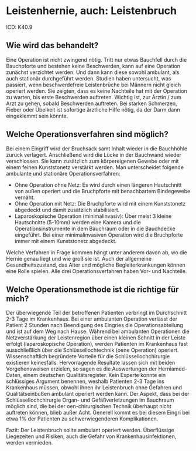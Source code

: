 # Leistenhernie, auch: Leistenbruch

ICD: K40.9 

## Wie wird das behandelt?

Eine Operation ist nicht zwingend nötig. Tritt nur etwas Bauchfell durch die Bauchpforte und 
bestehen keine Beschwerden, kann auf eine Operation zunächst verzichtet werden. 
Und dann kann diese sowohl ambulant, als auch stationär durchgeführt werden.
Studien haben untersucht, was passiert, wenn beschwerdefreie Leistenbrüche bei Männern nicht 
gleich operiert werden. Sie zeigten, dass es keine Nachteile hat mit der Operation zu warten, 
bis erste Beschwerden auftreten. Wichtig ist, zur Ärztin / zum Arzt zu gehen, sobald 
Beschwerden auftreten. Bei starken Schmerzen, Fieber oder Übelkeit ist sofortige ärztliche 
Hilfe nötig, da der Darm dann eingeklemmt sein könnte.

## Welche Operationsverfahren sind möglich?

Bei einem Eingriff wird der Bruchsack samt Inhalt wieder in die Bauchhöhle zurück verlagert. 
Anschließend wird die Lücke in der Bauchwand wieder verschlossen. Sie kann zusätzlich zum 
körpereigenen Gewebe oder mit einem feinen Kunststonetz verstärkt werden. Man 
unterscheidet folgende ambulante und stationäre Operationsverfahren:

* Ohne Operation ohne Netz: Es wird durch einen längeren Hautschnitt von außen operiert 
und die Bruchpforte mit benachbartem Bindegewebe vernäht.
* Ohne Operation mit Netz: Die Bruchpforte wird mit einem Kunststonetz abgedeckt und 
damit zusätzlich stabilisiert.
* Laparoskopische Operation (minimalinvasiv): Über meist 3 kleine Hautschnitte (5-10mm) 
werden eine Kamera und die Operationsinstrumente in dem Bauchraum oder in die 
Bauchdecke eingeführt. Bei einer minimalinvasiven Operation wird die Bruchpforte immer 
mit einem Kunststonetz abgedeckt.

Welche Verfahren in Frage kommen hängt unter anderem davon ab, wo die Hernie genau liegt 
und wie groß sie ist. Auch der allgemeine Gesundheitszustand, das Alter und mögliche 
Begleiterkrankungen können eine Rolle spielen. Alle drei Operationsverfahren haben Vor- und 
Nachteile. 

## Welche Operationsmethode ist die richtige für mich?

Der überwiegende Teil der betroffenen Patienten verbringt im Durchschnitt 2-3 Tage im 
Krankenhaus. Bei einer ambulanten Operation verlässt der Patient 2 Stunden nach 
Beendigung des Eingries die Operationsabteilung und ist auf dem Weg nach Hause. 
Während bei ambulanten Operationen die Netzverstärkung der Leistenregion über 
einen kleinen Schnitt in der Leiste erfolgt (laparoskopische Operation), werden 
Patienten im Krankenhaus fast ausschließlich über die Schlüssellochtechnik (oene 
Operation) operiert. Wissenschaftlich begründete Vorteile für die 
Schlüssellochchirurgie existieren keinesfalls. Hervorragende Resultate lassen sich mit 
beiden Vorgehensweisen erzielen, so sagen es die Auswertungen der Herniamed-Daten, 
einem deutschen Qualitätsregister. Kein Experte konnte ein schlüssiges Argument 
benennen, weshalb Patienten 2-3 Tage ins Krankenhaus müssen, obwohl ihnen ihr 
Leistenbruch ohne Gefahren und Qualitätseinbußen ambulant operiert werden kann. 
Der Aspekt, dass bei der Schlüssellochchirurgie Organ- und Gefäßverletzungen im 
Bauchraum möglich sind, die bei der oen-chirurgischen Technik überhaupt nicht 
auftreten können, blieb außer Acht. Generell kommt es bei diesem Eingri bei etwa 1% 
der Patienten zu schwerwiegenderen Komplikationen.

Fazit: Der Leistenbruch sollte ambulant operiert werden. Überflüssige Liegezeiten und 
Risiken, auch die Gefahr von Krankenhausinfektionen, werden vermieden.